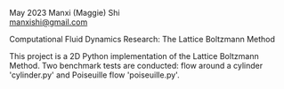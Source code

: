 May 2023
Manxi (Maggie) Shi  
manxishi@gmail.com  

  Computational Fluid Dynamics Research: The Lattice Boltzmann Method
  
  This project is a 2D Python implementation of the Lattice Boltzmann Method. Two benchmark tests are conducted: flow around a cylinder 'cylinder.py' and Poiseuille flow 'poiseuille.py'.

